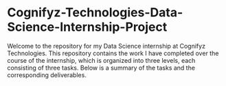 # Cognifyz-Technologies-Data-Science-Internship-Project

Welcome to the repository for my Data Science internship at Cognifyz Technologies. This repository contains the work I have completed over the course of the internship, which is organized into three levels, each consisting of three tasks. Below is a summary of the tasks and the corresponding deliverables.
